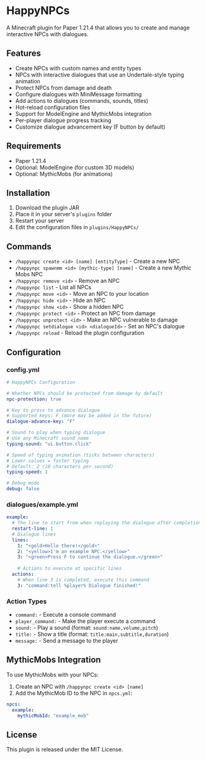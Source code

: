 # HappyNPCs

A Minecraft plugin for Paper 1.21.4 that allows you to create and manage interactive NPCs with dialogues.

## Features

- Create NPCs with custom names and entity types
- NPCs with interactive dialogues that use an Undertale-style typing animation
- Protect NPCs from damage and death
- Configure dialogues with MiniMessage formatting
- Add actions to dialogues (commands, sounds, titles)
- Hot-reload configuration files
- Support for ModelEngine and MythicMobs integration
- Per-player dialogue progress tracking
- Customize dialogue advancement key (F button by default)

## Requirements

- Paper 1.21.4
- Optional: ModelEngine (for custom 3D models)
- Optional: MythicMobs (for animations)

## Installation

1. Download the plugin JAR
2. Place it in your server's `plugins` folder
3. Restart your server
4. Edit the configuration files in `plugins/HappyNPCs/`

## Commands

- `/happynpc create <id> [name] [entityType]` - Create a new NPC
- `/happynpc spawnmm <id> [mythic-type] [name]` - Create a new Mythic Mobs NPC
- `/happynpc remove <id>` - Remove an NPC
- `/happynpc list` - List all NPCs
- `/happynpc move <id>` - Move an NPC to your location
- `/happynpc hide <id>` - Hide an NPC
- `/happynpc show <id>` - Show a hidden NPC
- `/happynpc protect <id>` - Protect an NPC from damage
- `/happynpc unprotect <id>` - Make an NPC vulnerable to damage
- `/happynpc setdialogue <id> <dialogueId>` - Set an NPC's dialogue
- `/happynpc reload` - Reload the plugin configuration

## Configuration

### config.yml

```yaml
# HappyNPCs Configuration

# Whether NPCs should be protected from damage by default
npc-protection: true

# Key to press to advance dialogue
# Supported keys: F (more may be added in the future)
dialogue-advance-key: "F"

# Sound to play when typing dialogue
# Use any Minecraft sound name
typing-sound: "ui.button.click"

# Speed of typing animation (ticks between characters)
# Lower values = faster typing
# Default: 2 (10 characters per second)
typing-speed: 1

# Debug mode
debug: false
```

### dialogues/example.yml

```yaml
example:
  # The line to start from when replaying the dialogue after completion
  restart-line: 1
  # Dialogue lines
  lines:
    1: "<gold>Hello there!</gold>"
    2: "<yellow>I'm an example NPC.</yellow>"
    3: "<green>Press F to continue the dialogue.</green>"
    
    # Actions to execute at specific lines
  actions:
    # When line 3 is completed, execute this command
    3: "command:tell %player% Dialogue finished!"
```

### Action Types

- `command:` - Execute a console command
- `player_command:` - Make the player execute a command
- `sound:` - Play a sound (format: `sound:name,volume,pitch`)
- `title:` - Show a title (format: `title:main,subtitle,duration`)
- `message:` - Send a message to the player

## MythicMobs Integration

To use MythicMobs with your NPCs:

1. Create an NPC with `/happynpc create <id> [name]`
2. Add the MythicMob ID to the NPC in `npcs.yml`:
```yaml
npcs:
  example:
    mythicMobId: "example_mob"
```

## License

This plugin is released under the MIT License.